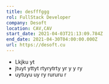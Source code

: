 ```yaml
---
title: desfffggg
rol: FullStack Developer
company: Desoft
location: CAV,CAV
start_date: 2021-04-03T21:13:09.784Z
end_date: 2021-04-30T04:00:00.000Z
url: https://desoft.cu
---
```

* Lkjku yt
* jtuyt yttyt rtyrytrty yr y y ry
*  uytuyu uy ry rururu r